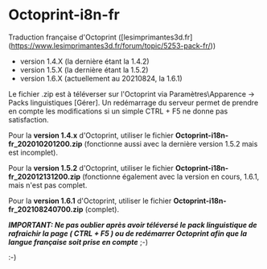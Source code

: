 # Octoprint-i8n-fr
 Traduction française d'Octoprint ([lesimprimantes3d.fr] (https://www.lesimprimantes3d.fr/forum/topic/5253-pack-fr/))
* version 1.4.X (la dernière étant la 1.4.2)
* version 1.5.X (la dernière étant la 1.5.2)
* version 1.6.X (actuellement au 20210824, la 1.6.1)

Le fichier .zip est à téléverser sur l'Octoprint via Paramètres\Apparence -> Packs linguistiques [Gérer]. Un redémarrage du serveur permet de prendre en compte les modifications si un simple CTRL + F5 ne donne pas satisfaction.

Pour la **version 1.4.x** d'Octoprint, utiliser le fichier **Octoprint-i18n-fr_202010201200.zip** (fonctionne aussi avec la dernière version 1.5.2 mais est incomplet).

Pour la **version 1.5.2** d'Octoprint, utiliser le fichier **Octoprint-i18n-fr_202012131200.zip** (fonctionne également avec la version en cours, 1.6.1, mais n'est pas complet.

Pour la **version 1.6.1** d'Octoprint, utiliser le fichier **Octoprint-i18n-fr_202108240700.zip** (complet).

***IMPORTANT:
Ne pas oublier après avoir téléversé le pack linguistique de rafraichir la page ( CTRL + F5 ) ou de redémarrer Octoprint afin que la langue française soit prise en compte*** ;-)  

:-) 

